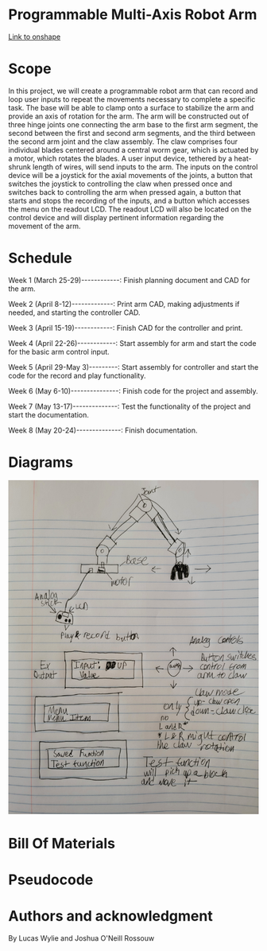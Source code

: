 # Programmable Multi-Axis Robot Arm

[Link to onshape](https://cvilleschools.onshape.com/documents/e30ffb94e8ba368b6e045edf/w/2e96059f558c7828030257d8/e/bc3dcf792d39e192dca5e8ad)

# Scope
In this project, we will create a programmable robot arm that can record and loop user inputs to repeat the movements necessary to complete a specific task. The base will be able to clamp onto a surface to stabilize the arm and provide an axis of rotation for the arm. The arm will be constructed out of three hinge joints one connecting the arm base to the first arm segment, the second between the first and second arm segments, and the third between the second arm joint and the claw assembly. The claw comprises four individual blades centered around a central worm gear, which is actuated by a motor, which rotates the blades. A user input device, tethered by a heat-shrunk length of wires, will send inputs to the arm. The inputs on the control device will be a joystick for the axial movements of the joints, a button that switches the joystick to controlling the claw when pressed once and switches back to controlling the arm when pressed again, a button that starts and stops the recording of the inputs, and a button which accesses the menu on the readout LCD. The readout LCD will also be located on the control device and will display pertinent information regarding the movement of the arm.

# Schedule
Week 1 (March 25-29)------------: Finish planning document and CAD for the arm.

Week 2 (April 8-12)-------------: Print arm CAD, making adjustments if needed, and starting the controller CAD.

Week 3 (April 15-19)------------: Finish CAD for the controller and print.

Week 4 (April 22-26)------------: Start assembly for arm and start the code for the basic arm control input.

Week 5 (April 29-May 3)---------: Start assembly for controller and start the code for the record and play functionality.

Week 6 (May 6-10)---------------: Finish code for the project and assembly.

Week 7 (May 13-17)--------------: Test the functionality of the project and start the documentation.

Week 8 (May 20-24)--------------: Finish documentation.
# Diagrams
![](20240325_164954.jpg)
# Bill Of Materials

# Pseudocode

# Authors and acknowledgment

By Lucas Wylie and Joshua O'Neill Rossouw
